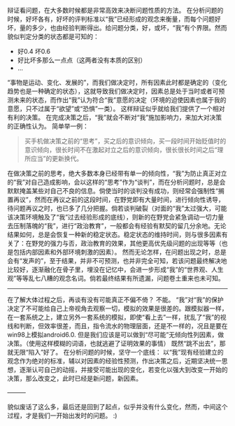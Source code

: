 辩证看问题，在大多数时候都是非常高效来决断问题性质的方法。
在分析问题的时候，好坏各有，好坏的评判标准以“我”已经形成的观念来衡量，而每个问题好坏，量的多少，也由经验判断得出。给问题分类，好，或坏，“我”有个界限。然而貌似判定分类的状态都是可知的：

+ 好0.4 坏0.6
+ 好比坏多那么一点点（这两者没有本质的区别）
+ ...

“事物是运动、变化、发展的”，而我们做决定时，所有因素此时都是确定的（变化趋势也是一种确定的状态），这就导致我们做决定时，因素总是处于当时或者可预测未来的状态，而作出“我”认为符合“我”意愿的决定（环境的迫使因素也属于我的意愿，只不过属于“欲望”或“恐惧”一类）。
这样辩证似乎就给我们提供了一个相对有利的决策。
在完成决策之后，“我”就会不断对“我”施加影响力，来加大对决策的正确性认为。
简单举一例：
>买手机做决策之前的“思考”，买之后的意识倾向，买一段时间开始贬值时的意识倾向，很长时间不在激起对立之后的意识倾向，很长很长时间之后“理所应当”的更新换代。

在做决策之前的思考，绝大多数本身已经带有单一的倾向性，“我”为防止真正对立的“我”对自己造成影响，会以这样的“思考”作为“谈判”，而在分析问题时，总是会默默掩盖某些对自己不良的信息。倘使当时的谈判没有成功，则经常会强制性“搁置再议”，然而在再议之前的这段时间，在野党即有大量时间，进行倾向性诱导，待问题再议之时，也已多了几分把握。倘若谈判破裂（对面的“我”太过强大，可能该决策环境触及了“我”过去经验形成的底线），则新的在野党会紧急调动一切力量去压制落魄的“我”，进行“政治教育”，一般都会有经验有默契的留几分余地。无论结果如何，总是会恢复一种新的稳定状态。稳定状态的维持时间，则与很多因素有关了：在野党的强力与否，政治教育的效果，其他更高优先级问题的出现等等（也是包括内部因素和外部环境刺激的因素）。
然而无论怎样，在问题出现之时，总是会有“发声的”，至于结果，并非不可预测，也并非完全可知，若该问题最终解决地比较好，逐渐融化在骨子里，埋没在记忆中，会进一步形成“我”的“世界观、人生观”等等乱七八糟的观念名词。倘若最终结果有所遗漏，问题卷土重来也未可知。

---

在了解大体过程之后，再谈有没有可能真正不偏不倚？
不能。
“我”对“我”的保护决定了不可能给自己上帝视角去观察一切，模拟的效果是很差的。跟模拟器一样，在一套系统之上，建立另外一套系统的模拟，即使“看上去”一样，扰乱了“我”的视线和判断，但效率很差，而且，指令流水的物理层面，还是不一样的，况且是要在win98上模拟android6.0.
但是我们应该是可以做到“尽可能”无倾向性列因素，做决策。（使用这样模糊的词语，也就逃避了证明效果的事情）
既然“跳不出去”，那就无限“陷入”好了。
在分析问题的时候，坚守一个底线：
以“我”现有经验建立的观念作为绝对的标准，辅以对因素的经验性预测，作出决策之后，近期坚决统一思想，逐渐认可自己的动摇，并接受可能出现的变化，若变化以强大到改变一开始的决策，那么改变之，此时已经是新问题，新因素。

———

貌似废话了这么多，最后还是回到了起点，似乎并没有什么变化，然而，中间这个过程，才是我们一开始出发时的问题。
:)